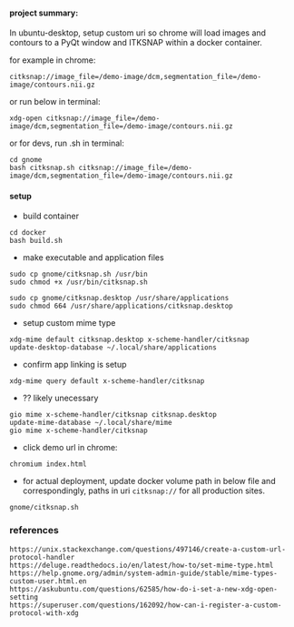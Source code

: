 
#### project summary:

In ubuntu-desktop, setup custom uri so chrome will load images and contours to a PyQt window and ITKSNAP within a docker container.

for example in chrome:

```
citksnap://image_file=/demo-image/dcm,segmentation_file=/demo-image/contours.nii.gz
```

or run below in terminal:

```
xdg-open citksnap://image_file=/demo-image/dcm,segmentation_file=/demo-image/contours.nii.gz
```

or for devs, run .sh in terminal:

```
cd gnome
bash citksnap.sh citksnap://image_file=/demo-image/dcm,segmentation_file=/demo-image/contours.nii.gz
```

#### setup


+ build container

```
cd docker
bash build.sh
```

+ make executable and application files

```
sudo cp gnome/citksnap.sh /usr/bin
sudo chmod +x /usr/bin/citksnap.sh

sudo cp gnome/citksnap.desktop /usr/share/applications
sudo chmod 664 /usr/share/applications/citksnap.desktop

```

+ setup custom mime type

```
xdg-mime default citksnap.desktop x-scheme-handler/citksnap
update-desktop-database ~/.local/share/applications
```

+ confirm app linking is setup

```
xdg-mime query default x-scheme-handler/citksnap
```

+ ?? likely unecessary
```
gio mime x-scheme-handler/citksnap citksnap.desktop
update-mime-database ~/.local/share/mime
gio mime x-scheme-handler/citksnap 
```

+ click demo url in chrome:

```
chromium index.html
```

+ for actual deployment, update docker volume path in below file and correspondingly, paths in uri `citksnap://` for all production sites.

```
gnome/citksnap.sh
```




### references

```
https://unix.stackexchange.com/questions/497146/create-a-custom-url-protocol-handler
https://deluge.readthedocs.io/en/latest/how-to/set-mime-type.html
https://help.gnome.org/admin/system-admin-guide/stable/mime-types-custom-user.html.en
https://askubuntu.com/questions/62585/how-do-i-set-a-new-xdg-open-setting
https://superuser.com/questions/162092/how-can-i-register-a-custom-protocol-with-xdg
```


